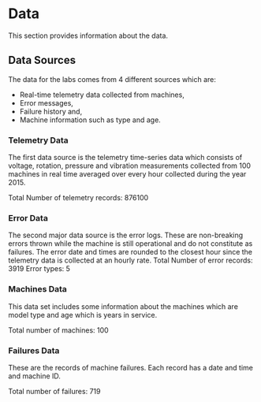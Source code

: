 # Data

This section provides information about the data. 
## Data Sources
The data for the labs comes from 4 different sources which are:

- Real-time telemetry data collected from machines,
- Error messages,
- Failure history and,
- Machine information such as type and age.


### Telemetry Data
The first data source is the telemetry time-series data which consists of voltage, rotation, pressure and vibration measurements collected from 100 machines in real time averaged over every hour collected during the year 2015.

Total Number of telemetry records: 876100

### Error Data
The second major data source is the error logs. These are non-breaking errors thrown while the machine is still operational and do not constitute as failures. The error date and times are rounded to the closest hour since the telemetry data is collected at an hourly rate.
Total Number of error records: 3919 
Error types: 5


### Machines Data
This data set includes some information about the machines which are model type and age which is years in service.

Total number of machines: 100

### Failures Data
These are the records of machine failures. Each record has a date and time and machine ID.

Total number of failures: 719

